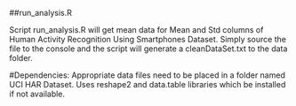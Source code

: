 ##run_analysis.R

Script run_analysis.R will get mean data for Mean and Std columns of Human Activity Recognition Using Smartphones Dataset. 
Simply source the file to the console and the script will generate a cleanDataSet.txt to the data folder.

#Dependencies:
Appropriate data files need to be placed in a folder named UCI HAR Dataset.
Uses reshape2 and data.table libraries which be installed if not available.
